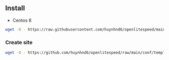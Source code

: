 ## Install
- Centos 8
```bash
wget -O - https://raw.githubusercontent.com/huynhnd6/openlitespeed/main/install-centos8.sh | sudo bash -s -- --pass="password"
```
### Create site
```bash
wget -O - https://github.com/huynhnd6/openlitespeed/raw/main/conf/templates/www.conf | sudo bash -s -- --site="example.com" --dbpass="password" --wppass="password"
```
